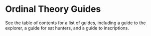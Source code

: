 Ordinal Theory Guides
=====================

See the table of contents for a list of guides, including a guide to the
explorer, a guide for sat hunters, and a guide to inscriptions.
